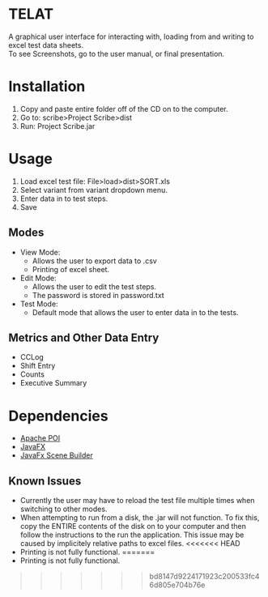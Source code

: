 # TELAT
A graphical user interface for interacting with, loading from and writing to excel test data sheets.
<br>
To see Screenshots, go to the user manual, or final presentation.
# Installation
1. Copy and paste entire folder off of the CD on to the computer.
2. Go to: scribe>Project Scribe>dist
3. Run: Project Scribe.jar

# Usage
1. Load excel test file:
File>load>dist>SORT.xls
2. Select variant from variant dropdown menu.
3. Enter data in to test steps.
4. Save
## Modes
* View Mode:
    * Allows the user to export data to .csv
    * Printing of excel sheet.
* Edit Mode:
    * Allows the user to edit the test steps.
    * The password is stored in password.txt
* Test Mode:
    * Default mode that allows the user to enter data in to the tests.
## Metrics and Other Data Entry
* CCLog
* Shift Entry
* Counts
* Executive Summary

# Dependencies
* [Apache POI](http://poi.apache.org/) 
* [JavaFX](http://www.oracle.com/technetwork/java/javase/overview/javafx-overview-2158620.html)
* [JavaFx Scene Builder](http://www.oracle.com/technetwork/java/javase/downloads/sb2download-2177776.html)

## Known Issues
* Currently the user may have  to reload the 
test file multiple times when switching to other modes.
* When attempting to run from a disk, the .jar will not function.
  To fix this, copy the ENTIRE contents of the disk on to your computer
  and then follow the instructions to the run the application.
  This issue may be caused by implicitely relative paths to excel files.
<<<<<<< HEAD
* Printing is not fully functional.
=======
* Printing is not fully functional.
>>>>>>> bd8147d9224171923c200533fc46d805e704b76e
